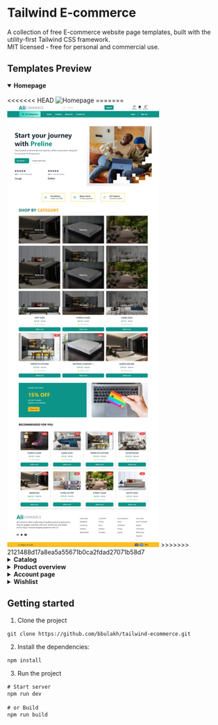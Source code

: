 # Tailwind E-commerce

A collection of free E-commerce website page templates, built with the utility-first Tailwind CSS framework.<br>
MIT licensed - free for personal and commercial use.

## Templates Preview

<details open="true"><summary><strong>Homepage</strong></summary><br>
<<<<<<< HEAD
<img width="350px" src="/assets/images/" alt="Homepage">
=======
<img width="350px" src="/assets/images/home.png" alt="Homepage">
>>>>>>> 2121488d17a8ea5a55671b0ca2fdad27071b58d7
</details>

<details><summary><strong>Catalog</strong></summary><br>
<img width="350px" src="/assets/images/preview-catalog-page.jpeg" alt="Catalog">
</details>

<details><summary><strong>Product overview</strong></summary><br>
<img width="350px" src="/assets/images/preview-product-overview-page.jpeg" alt="Product overview screenshot">
</details>

<details><summary><strong>Account page</strong></summary><br>
<img width="350px" src="/assets/images/preview-account-page.jpeg" alt="Account page screenshot">
</details>

<details><summary><strong>Wishlist</strong></summary><br>
<img width="350px" src="/assets/images/preview-wishlist-page.jpeg" alt="Wishlist preview">
</details>

## Getting started

1. Clone the project

```
git clone https://github.com/bbulakh/tailwind-ecommerce.git
```

2. Install the dependencies:

```
npm install
```

3. Run the project

```
# Start server
npm run dev

# or Build
npm run build
```
